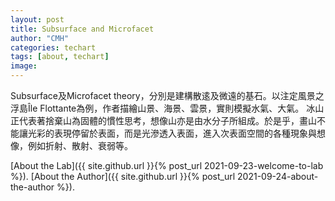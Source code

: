 ```yaml
---
layout: post
title: Subsurface and Microfacet
author: "CMH"
categories: techart
tags: [about, techart]
image: 
---
```


Subsurface及Microfacet theory，分別是建構散逺及微遠的基石。以注定風景之浮島Île Flottante為例，作者描繪山景、海景、雲景，實則模擬水氣、大氣。
冰山正代表著捨棄山為固體的慣性思考，想像山亦是由水分子所組成。於是乎，畫山不能讓光彩的表現停留於表面，而是光滲透入表面，進入次表面空間的各種現象與想像，例如折射、散射、衰弱等。  



[About the Lab]({{ site.github.url }}{% post_url 2021-09-23-welcome-to-lab %}).
[About the Author]({{ site.github.url }}{% post_url 2021-09-24-about-the-author %}).
